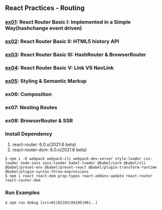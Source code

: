 ## React Practices - Routing

### [ex01](./src/01/App.js): React Router Basic I: Implemented in a Simple Way(hashchange event driven)
### [ex02](./src/02/App.js): React Router Basic II: HTML5 history API
### [ex03](./src/03/App.js): React Router Basic III: HashRouter &amp; BrowserRouter
### [ex04](./src/04/App.js): React Router Basic V: Link VS NavLink
### [ex05](./src/05/App.js): Styling &amp; Semantic Markup
### ex06: Composition
### ex07: Nesting Routes
### ex08: BrowserRouter & SSR

### Install Dependency
1. react-router: 6.0.x(2021.6 beta)
2. react-router-dom: 6.0.x(2021.6 beta)

```shell
$ npm i -D webpack webpack-cli webpack-dev-server style-loader css-loader node-sass sass-loader babel-loader @babel/core @babel/cli @babel/preset-env @babel/preset-react @babel/plugin-transform-runtime @babel/plugin-syntax-throw-expressions
$ npm i react react-dom prop-types react-addons-update react-router react-router-dom
```

### Run Examples
```bash
$ npm run debug [src=01|02|03|04|05|06|..]
```

